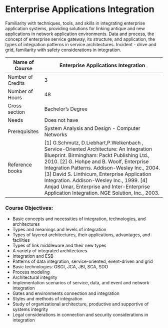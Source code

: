 
# Enterprise Applications Integration

Familiarity with techniques, tools, and skills in integrating enterprise application systems, providing solutions for linking antique and new applications in network application environments. Data and process, the concept of enterprise service gateway, its structure, and application, the types of integration patterns in service architectures. Incident - drive and grid, familiarity with safety considerations in integration.

| Name of Course |	Enterprise Applications Integration |
|---|---|
| Number of Credits | 3 |
| Number of Hours | 48 | 
| Cross section | Bachelor’s Degree | 
| Needs | Does not have |
| Prerequisites | System Analysis and Design - Computer Networks | 
| Reference books | [1] G.Schmutz, D.Liebhart,P.Welkenbach , Service-Oriented Architecture: An Integration Blueprint. Birmingham: Packt Publishing Ltd., 2010. [2] G. Hohpe and B. Woolf, Enterprise Integration Patterns. Addison-Wesley Inc., 2004. [3] David S. Linthicum, Enterprise Application Integration. Addison-Wesley Inc., 1999. [4] Amjad Umar, Enterprise and Inter-Enterprise Application Integration. NGE Solution, Inc., 2003. |

### Course Objectives:

- Basic concepts and necessities of integration, technologies, and architectures
- Types and meanings and levels of integration
- Types of layered architectures, their applications, advantages, and facilities
- Types of link middleware and their new types
- A variety of integrated architectures
- Integration and ESB
- Patterns of data integration, service-oriented, event-driven and grid
- Basic technologies: OSGI, JCA, JBI, SCA, SDO
- Process modeling
- Architectural integrity
- Implementation scenarios of service, data, and event and network integration
- Gates and environments connection and integration
- Styles and methods of integration
- Study of organizational architecture, productive and supportive of systems integrity
- Legal considerations in connection and security considerations in integration

		
		
		
		
		
